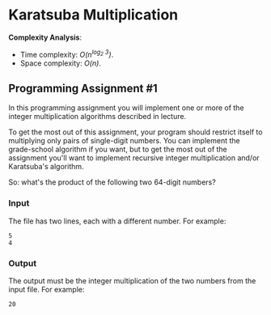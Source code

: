 # Karatsuba Multiplication

__Complexity Analysis__:

* Time complexity: _O(n<sup>log<sub>2</sub> 3</sup>)_.
* Space complexity: _O(n)_.

## Programming Assignment #1

In this programming assignment you will implement one or more of the integer
multiplication algorithms described in lecture.

To get the most out of this assignment, your program should restrict itself to
multiplying only pairs of single-digit numbers.
You can implement the grade-school algorithm if you want, but to get the most
out of the assignment you'll want to implement recursive integer multiplication
and/or Karatsuba's algorithm.

So: what's the product of the following two 64-digit numbers?

### Input

The file has two lines, each with a different number. For example:

```text
5
4
```

### Output

The output must be the integer multiplication of the two numbers from
the input file. For example:

```text
20
```
